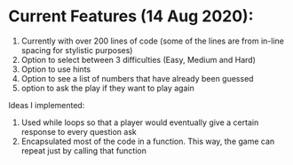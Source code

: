 # Current Features (14 Aug 2020):
1. Currently with over 200 lines of code (some of the lines are from in-line spacing for stylistic purposes)
2. Option to select between 3 difficulties (Easy, Medium and Hard)
3. Option to use hints
4. Option to see a list of numbers that have already been guessed
5. option to ask the play if they want to play again

Ideas I implemented:
1. Used while loops so that a player would eventually give a certain response to every question ask
2. Encapsulated most of the code in a function. This way, the game can repeat just by calling that function
